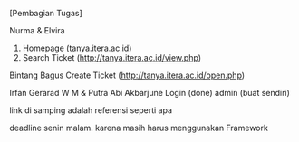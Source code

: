 [Pembagian Tugas]

Nurma & Elvira

1. Homepage (tanya.itera.ac.id)
2. Search Ticket (http://tanya.itera.ac.id/view.php)

Bintang Bagus
Create Ticket (http://tanya.itera.ac.id/open.php)

Irfan Gerarad W M & Putra Abi Akbarjune
Login (done)
admin (buat sendiri)

link di samping adalah referensi seperti apa

deadline senin malam.
karena masih harus menggunakan Framework
